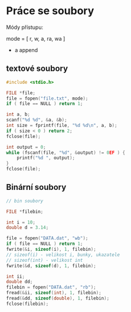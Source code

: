 # Práce se soubory
Módy přístupu:

mode = \[ r, w, a, ra, wa \]
- a append

## textové soubory
```C
#include <stdio.h>

FILE *file;
file = fopen("file.txt", mode);
if ( file == NULL ) return 1;

int a, b;
scanf("%d %d", &a, &b);
int size = fprintf(file, "%d %d\n", a, b);
if ( size < 0 ) return 2;
fclose(file);

int output = 0;
while (fscanf(file, "%d", &output) != 0EF ) {
	printf("%d ", output);
}
fclose(file);
```


## Binární soubory
```C
// bin soubory

FILE *filebin;

int i = 10;
double d = 3.14;

file = fopen("DATA.dat", "wb");
if ( file == NULL ) return 1;
fwrite(&i, sizeof(i), 1, filebin);	
// sizeof(i) - velikost i, bunky, ukazatele
// sizeof(int) - velikost int
fwrite(&d, sizeof(d), 1, filebin);

int ii;
double dd;
filebin = fopen("DATA.dat", "rb");
fread(&ii, sizeof(int), 1, filebin);
fread(&dd, sizeof(double), 1, filebin);
fclose(filebin);
```
